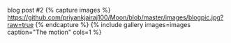 blog post #2
{% capture images %} https://github.com/priyankjairaj100/Moon/blob/master/images/blogpic.jpg?raw=true {% endcapture %} {% include gallery images=images caption="The motion" cols=1 %}
